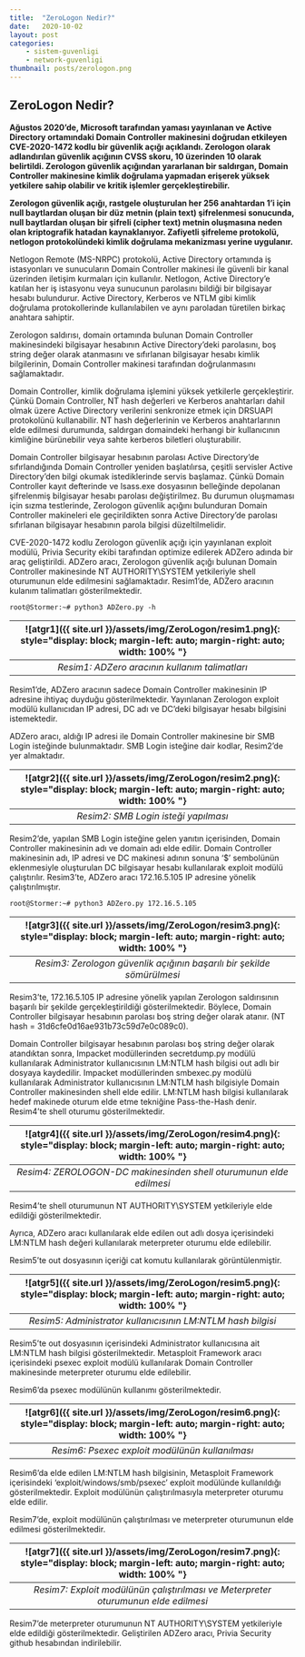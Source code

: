 ```yaml
---
title:  "ZeroLogon Nedir?"
date:   2020-10-02
layout: post
categories: 
    - sistem-guvenligi
    - network-guvenligi
thumbnail: posts/zerologon.png
---
```


## ZeroLogon Nedir?

**Ağustos 2020’de, Microsoft tarafından yaması yayınlanan ve Active Directory ortamındaki Domain Controller makinesini doğrudan etkileyen CVE-2020-1472 kodlu bir güvenlik açığı açıklandı. Zerologon olarak adlandırılan güvenlik açığının CVSS skoru, 10 üzerinden 10 olarak belirtildi. Zerologon güvenlik açığından yararlanan bir saldırgan, Domain Controller makinesine kimlik doğrulama yapmadan erişerek yüksek yetkilere sahip olabilir ve kritik işlemler gerçekleştirebilir.**

**Zerologon güvenlik açığı, rastgele oluşturulan her 256 anahtardan 1’i için null baytlardan oluşan bir düz metnin (plain text) şifrelenmesi sonucunda, null baytlardan oluşan bir şifreli (cipher text) metnin oluşmasına neden olan kriptografik hatadan kaynaklanıyor. Zafiyetli şifreleme protokolü, netlogon protokolündeki kimlik doğrulama mekanizması yerine uygulanır.**

Netlogon Remote (MS-NRPC) protokolü, Active Directory ortamında iş istasyonları ve sunucuların Domain Controller makinesi ile güvenli bir kanal üzerinden iletişim kurmaları için kullanılır. Netlogon, Active Directory’e katılan her iş istasyonu veya sunucunun parolasını bildiği bir bilgisayar hesabı bulundurur. Active Directory, Kerberos ve NTLM gibi kimlik doğrulama protokollerinde kullanılabilen ve aynı paroladan türetilen birkaç anahtara sahiptir.

Zerologon saldırısı, domain ortamında bulunan Domain Controller makinesindeki bilgisayar hesabının Active Directory’deki parolasını, boş string değer olarak atanmasını ve sıfırlanan bilgisayar hesabı kimlik bilgilerinin, Domain Controller makinesi tarafından doğrulanmasını sağlamaktadır.

Domain Controller, kimlik doğrulama işlemini yüksek yetkilerle gerçekleştirir. Çünkü Domain Controller, NT hash değerleri ve Kerberos anahtarları dahil olmak üzere Active Directory verilerini senkronize etmek için DRSUAPI protokolünü kullanabilir. NT hash değerlerinin ve Kerberos anahtarlarının elde edilmesi durumunda, saldırgan domaindeki herhangi bir kullanıcının kimliğine bürünebilir veya sahte kerberos biletleri oluşturabilir.

Domain Controller bilgisayar hesabının parolası Active Directory’de sıfırlandığında Domain Controller yeniden başlatılırsa, çeşitli servisler Active Directory’den bilgi okumak istediklerinde servis başlamaz. Çünkü Domain Controller kayıt defterinde ve lsass.exe dosyasının belleğinde depolanan şifrelenmiş bilgisayar hesabı parolası değiştirilmez. Bu durumun oluşmaması için sızma testlerinde, Zerologon güvenlik açığını bulunduran Domain Controller makineleri ele geçirildikten sonra Active Directory’de parolası sıfırlanan bilgisayar hesabının parola bilgisi düzeltilmelidir.

CVE-2020-1472 kodlu Zerologon güvenlik açığı için yayınlanan exploit modülü, Privia Security ekibi tarafından optimize edilerek ADZero adında bir araç geliştirildi. ADZero aracı, Zerologon güvenlik açığı bulunan Domain Controller makinesinde NT AUTHORITY\SYSTEM yetkileriyle shell oturumunun elde edilmesini sağlamaktadır. Resim1’de, ADZero aracının kulanım talimatları gösterilmektedir.

```linux
root@Stormer:~# python3 ADZero.py -h
```

| ![atgr1]({{ site.url }}/assets/img/ZeroLogon/resim1.png){: style="display: block; margin-left: auto; margin-right: auto; width: 100% "} |
|:--:|
| *Resim1: ADZero aracının kullanım talimatları* |




Resim1’de, ADZero aracının sadece Domain Controller makinesinin IP adresine ihtiyaç duyduğu gösterilmektedir. Yayınlanan Zerologon exploit modülü kullanıcıdan IP adresi, DC adı ve DC’deki bilgisayar hesabı bilgisini istemektedir.

ADZero aracı, aldığı IP adresi ile Domain Controller makinesine bir SMB Login isteğinde bulunmaktadır. SMB Login isteğine dair kodlar, Resim2’de yer almaktadır.

| ![atgr2]({{ site.url }}/assets/img/ZeroLogon/resim2.png){: style="display: block; margin-left: auto; margin-right: auto; width: 100% "} |
|:--:|
| *Resim2: SMB Login isteği yapılması* |


Resim2’de, yapılan SMB Login isteğine gelen yanıtın içerisinden, Domain Controller makinesinin adı ve domain adı elde edilir. Domain Controller makinesinin adı, IP adresi ve DC makinesi adının sonuna ‘$’ sembolünün eklenmesiyle oluşturulan DC bilgisayar hesabı kullanılarak exploit modülü çalıştırılır. Resim3’te, ADZero aracı 172.16.5.105 IP adresine yönelik çalıştırılmıştır.

```linux
root@Stormer:~# python3 ADZero.py 172.16.5.105
```

| ![atgr3]({{ site.url }}/assets/img/ZeroLogon/resim3.png){: style="display: block; margin-left: auto; margin-right: auto; width: 100% "} |
|:--:|
| *Resim3: Zerologon güvenlik açığının başarılı bir şekilde sömürülmesi* |


Resim3’te, 172.16.5.105 IP adresine yönelik yapılan Zerologon saldırısının başarılı bir şekilde gerçekleştirildiği gösterilmektedir. Böylece, Domain Controller bilgisayar hesabının parolası boş string değer olarak atanır. (NT hash = 31d6cfe0d16ae931b73c59d7e0c089c0).

Domain Controller bilgisayar hesabının parolası boş string değer olarak atandıktan sonra, Impacket modüllerinden secretdump.py modülü kullanılarak Administrator kullanıcısının LM:NTLM hash bilgisi out adlı bir dosyaya kaydedilir. Impacket modüllerinden smbexec.py modülü kullanılarak Administrator kullanıcısının LM:NTLM hash bilgisiyle Domain Controller makinesinden shell elde edilir. LM:NTLM hash bilgisi kullanılarak hedef makinede oturum elde etme tekniğine Pass-the-Hash denir. Resim4’te shell oturumu gösterilmektedir.

| ![atgr4]({{ site.url }}/assets/img/ZeroLogon/resim4.png){: style="display: block; margin-left: auto; margin-right: auto; width: 100% "} |
|:--:|
| *Resim4: ZEROLOGON-DC makinesinden shell oturumunun elde edilmesi* |

Resim4’te shell oturumunun NT AUTHORITY\SYSTEM yetkileriyle elde edildiği gösterilmektedir.

Ayrıca, ADZero aracı kullanılarak elde edilen out adlı dosya içerisindeki LM:NTLM hash değeri kullanılarak meterpreter oturumu elde edilebilir.

Resim5’te out dosyasının içeriği cat komutu kullanılarak görüntülenmiştir.

| ![atgr5]({{ site.url }}/assets/img/ZeroLogon/resim5.png){: style="display: block; margin-left: auto; margin-right: auto; width: 100% "} |
|:--:|
| *Resim5: Administrator kullanıcısının LM:NTLM hash bilgisi* |


Resim5’te out dosyasının içerisindeki Administrator kullanıcısına ait LM:NTLM hash bilgisi gösterilmektedir. Metasploit Framework aracı içerisindeki psexec exploit modülü kullanılarak Domain Controller makinesinde meterpreter oturumu elde edilebilir.

Resim6’da psexec modülünün kullanımı gösterilmektedir.

| ![atgr6]({{ site.url }}/assets/img/ZeroLogon/resim6.png){: style="display: block; margin-left: auto; margin-right: auto; width: 100% "} |
|:--:|
| *Resim6: Psexec exploit modülünün kullanılması* |


Resim6’da elde edilen LM:NTLM hash bilgisinin, Metasploit Framework içerisindeki ‘exploit/windows/smb/psexec’ exploit modülünde kullanıldığı gösterilmektedir. Exploit modülünün çalıştırılmasıyla meterpreter oturumu elde edilir.

Resim7’de, exploit modülünün çalıştırılması ve meterpreter oturumunun elde edilmesi gösterilmektedir.

| ![atgr7]({{ site.url }}/assets/img/ZeroLogon/resim7.png){: style="display: block; margin-left: auto; margin-right: auto; width: 100% "} |
|:--:|
| *Resim7: Exploit modülünün çalıştırılması ve Meterpreter oturumunun elde edilmesi* |


Resim7’de meterpreter oturumunun NT AUTHORITY\SYSTEM yetkileriyle elde edildiği gösterilmektedir. Geliştirilen ADZero aracı, Privia Security github hesabından indirilebilir.


